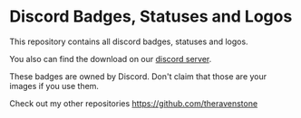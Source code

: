 # Discord Badges, Statuses and Logos
This repository contains all discord badges, statuses and logos.

You also can find the download on our [discord server](https://discord.gg/R9JZs2mZQP).

These badges are owned by Discord. Don't claim that those are your images if you use them.

Check out my other repositories https://github.com/theravenstone